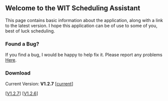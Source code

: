 ## Welcome to the WIT Scheduling Assistant 

This page contains basic information about the application, along with a link to the latest version. I hope this application can be of use to some of you, best of luck scheduling. 

### Found a Bug?

If you find a bug, I would be happy to help fix it. Please report any problems [Here](https://github.com/QuantumCoding/WIT-Scheduling-Assistant/issues).

### Download

Current Version: __V1.2.7__ [[current](https://github.com/QuantumCoding/WIT-Scheduling-Assistant/releases/download/V1.2.7/WIT.Scheduling.Assistant.exe)]

[[V1.2.7](https://github.com/QuantumCoding/WIT-Scheduling-Assistant/releases/download/V1.2.7/WIT.Scheduling.Assistant.exe)]
[[V1.2.6](https://github.com/QuantumCoding/WIT-Scheduling-Assistant/releases/download/V1.2.6/WIT.Scheduling.Assistant.exe)]
